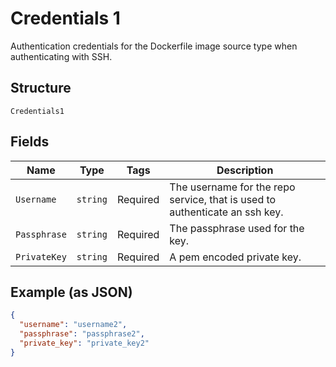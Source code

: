 
# Credentials 1

Authentication credentials for the Dockerfile image source type when authenticating with SSH.

## Structure

`Credentials1`

## Fields

| Name | Type | Tags | Description |
|  --- | --- | --- | --- |
| `Username` | `string` | Required | The username for the repo service, that is used to authenticate an ssh key. |
| `Passphrase` | `string` | Required | The passphrase used for the key. |
| `PrivateKey` | `string` | Required | A pem encoded private key. |

## Example (as JSON)

```json
{
  "username": "username2",
  "passphrase": "passphrase2",
  "private_key": "private_key2"
}
```

